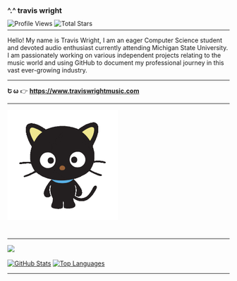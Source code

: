 ### ^.^ **travis wright**

<p style="margin-top: -5px;"></p>

![Profile Views](https://komarev.com/ghpvc/?username=travis-is-wright&style=flat&color=blueviolet&label=Profile+Views)
![Total Stars](https://img.shields.io/github/stars/travis-is-wright?logo=github&label=Total%20Stars&color=%23FAEE46)

<p style="margin-top: -8px;"></p>

---

Hello! My name is Travis Wright, I am an eager Computer Science student and devoted audio enthusiast currently attending Michigan 
State University. I am passionately working on various independent projects relating to the music world and using GitHub to 
document my professional journey in this vast ever-growing industry. 

---

**Ե ω** 👉 **https://www.traviswrightmusic.com**

---

<img src="https://github.com/travis-is-wright/travis-is-wright/blob/main/chochocat.gif" width='250' height='250'>

#

---

<img src="[assets/images/pompompurin.gif" style="width: 40%](https://github.com/travis-is-wright/travis-is-wright/blob/main/chochocat.gif)">

[![**GitHub Stats**](https://readme-stats.clckblog.space/api?username=travis-is-wright&theme=omni&icons=true&count_private=true)](https://skyline.github.com/travis-is-wright/2023) [![**Top Languages**](https://readme-stats.clckblog.space/api/top-langs/?username=travis-is-wright&theme=omni&layout=compact&langs_count=8)](https://github.com/travis-is-wright?tab=repositories)

---
